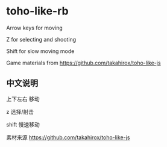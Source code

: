 # toho-like-rb

Arrow keys for moving

Z for selecting and shooting

Shift for slow moving mode

Game materials from https://github.com/takahirox/toho-like-js

## 中文说明

上下左右 移动

z 选择/射击

shift 慢速移动

素材来源 https://github.com/takahirox/toho-like-js
